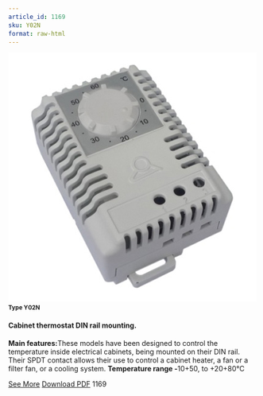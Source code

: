 ```yaml
---
article_id: 1169
sku: Y02N
format: raw-html
---
```

 <img src="../new-images/Y02N.jpg" class="card-imgs mb-2">
 <small class="text-grey mb-2"><b>Type Y02N</b> </small>
 <h4>Cabinet thermostat DIN rail mounting.</h4>
 <p><b>Main features:</b>These models have been designed to control the temperature inside electrical cabinets, being mounted on their DIN rail. Their SPDT contact allows their use to control a cabinet heater, a fan or a filter fan, or a cooling system.
 <b>Temperature range -</b>10+50, to +20+80&#xB0;C</p>
 <div class="btns">
 <a href="cabinet_thermostat_DIN_rail_mounting-y02n.html" class="btn-red">See More</a>
 <a href="pdf/Cat24 P29 Ultimheat EN Y02N 20150918.pdf" target="_blank" class="btn-red">Download PDF</a>
 <!-- <a href="http://www.ultimheat.com/cat2.html" target="_blank" class="access-link"> Access full catalogue <i class="fa fa-external-link" aria-hidden="true"></i> </a> -->
 <span class="number-btn">1169</span>
 </div>
 